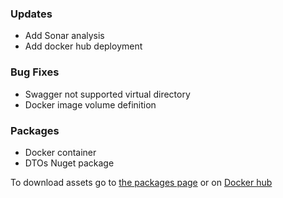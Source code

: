 ### Updates 
- Add Sonar analysis
- Add docker hub deployment

### Bug Fixes
- Swagger not supported virtual directory
- Docker image volume definition


### Packages
- Docker container
- DTOs Nuget package

To download assets go to [the packages page](https://github.com/xclemence/dependencies-graph-services/packages) or on [Docker hub](https://hub.docker.com/r/xclemence/dependencies-graph-api)

